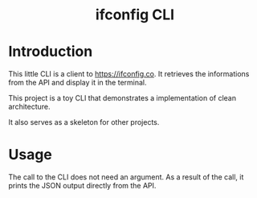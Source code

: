 <h1 align="center">ifconfig CLI</h1>

# Introduction

This little CLI is a client to https://ifconfig.co. It retrieves the informations from the API
and display it in the terminal.

This project is a toy CLI that demonstrates a implementation of clean architecture.

It also serves as a skeleton for other projects.

# Usage

The call to the CLI does not need an argument. As a result of the call, it prints the JSON
output directly from the API.
